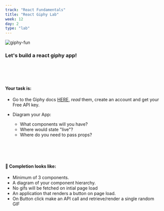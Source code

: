 ```yaml
---
track: "React Fundamentals"
title: "React Giphy Lab"
week: 12
day: 2
type: "lab"
---
```


![giphy-fun](https://i.imgur.com/wAgoirm.png)

### Let's build a react giphy app!


<br>
<br>
<br>

#### Your task is:

- Go to the Giphy docs [HERE](https://developers.giphy.com/docs/), _read_ them, create an account and get your Free API key.

- Diagram your App:
  - What components will you have?
  - Where would state "live"?
  - Where do you need to pass props?

<br>
<br>
<br>

#### 🚀 Completion looks like:

- Minimum of 3 components.
- A diagram of your component hierarchy.
- No gifs will be fetched on intial page load
- An application that renders a button on page load.
- On Button click make an API call and retrieve/render a single random GIF

<br>
<br>
<br>
